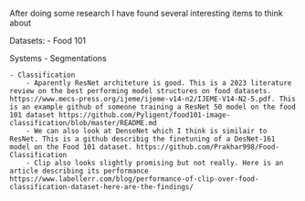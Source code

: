 After doing some research I have found several interesting items to think about

Datasets:
    - Food 101 


Systems
    - Segmentations
    
    - Classification
        - Aparently ResNet architeture is good. This is a 2023 literature review on the best performing model structures on food datasets. https://www.mecs-press.org/ijeme/ijeme-v14-n2/IJEME-V14-N2-5.pdf. This is an example github of someone training a ResNet 50 model on the food 101 dataset https://github.com/Pyligent/food101-image-classification/blob/master/README.md
        - We can also look at DenseNet which I think is similair to ResNet. This is a github describig the finetuning of a DesNet-161 model on the Food 101 dataset. https://github.com/Prakhar998/Food-Classification
        - Clip also looks slightly promising but not really. Here is an article describing its performance https://www.labellerr.com/blog/performance-of-clip-over-food-classification-dataset-here-are-the-findings/
